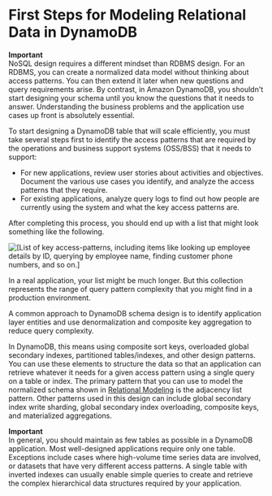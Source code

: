 # First Steps for Modeling Relational Data in DynamoDB<a name="bp-modeling-nosql"></a>

**Important**  
NoSQL design requires a different mindset than RDBMS design\. For an RDBMS, you can create a normalized data model without thinking about access patterns\. You can then extend it later when new questions and query requirements arise\. By contrast, in Amazon DynamoDB, you shouldn't start designing your schema until you know the questions that it needs to answer\. Understanding the business problems and the application use cases up front is absolutely essential\.

To start designing a DynamoDB table that will scale efficiently, you must take several steps first to identify the access patterns that are required by the operations and business support systems \(OSS/BSS\) that it needs to support:
+ For new applications, review user stories about activities and objectives\. Document the various use cases you identify, and analyze the access patterns that they require\.
+ For existing applications, analyze query logs to find out how people are currently using the system and what the key access patterns are\.

After completing this process, you should end up with a list that might look something like the following\.

![\[List of key access-patterns, including items like looking up employee details by ID, querying by employee name, finding customer phone numbers, and so on.\]](http://docs.aws.amazon.com/amazondynamodb/latest/developerguide/images/AccessPatternList.png)

In a real application, your list might be much longer\. But this collection represents the range of query pattern complexity that you might find in a production environment\.

A common approach to DynamoDB schema design is to identify application layer entities and use denormalization and composite key aggregation to reduce query complexity\.

In DynamoDB, this means using composite sort keys, overloaded global secondary indexes, partitioned tables/indexes, and other design patterns\. You can use these elements to structure the data so that an application can retrieve whatever it needs for a given access pattern using a single query on a table or index\. The primary pattern that you can use to model the normalized schema shown in [Relational Modeling](bp-relational-modeling.md) is the adjacency list pattern\. Other patterns used in this design can include global secondary index write sharding, global secondary index overloading, composite keys, and materialized aggregations\. 

**Important**  
In general, you should maintain as few tables as possible in a DynamoDB application\. Most well\-designed applications require only one table\. Exceptions include cases where high\-volume time series data are involved, or datasets that have very different access patterns\. A single table with inverted indexes can usually enable simple queries to create and retrieve the complex hierarchical data structures required by your application\.